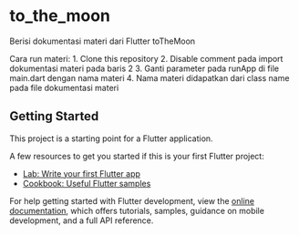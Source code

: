 # to_the_moon

Berisi dokumentasi materi dari Flutter toTheMoon

Cara run materi:
    1. Clone this repository
    2. Disable comment pada import dokumentasi materi pada baris 2
    3. Ganti parameter pada runApp di file main.dart dengan nama materi
    4. Nama materi didapatkan dari class name pada file dokumentasi materi

## Getting Started

This project is a starting point for a Flutter application.

A few resources to get you started if this is your first Flutter project:

- [Lab: Write your first Flutter app](https://docs.flutter.dev/get-started/codelab)
- [Cookbook: Useful Flutter samples](https://docs.flutter.dev/cookbook)

For help getting started with Flutter development, view the
[online documentation](https://docs.flutter.dev/), which offers tutorials,
samples, guidance on mobile development, and a full API reference.
